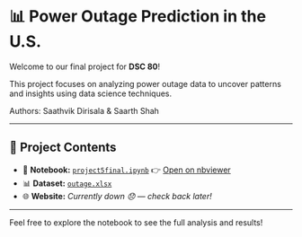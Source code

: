 # 📊 Power Outage Prediction in the U.S.

Welcome to our final project for **DSC 80**!

This project focuses on analyzing power outage data to uncover patterns and insights using data science techniques.

Authors: Saathvik Dirisala & Saarth Shah

---

## 📁 Project Contents

- 📓 **Notebook:** [`project5final.ipynb`](./project5final.ipynb) 👉 [Open on nbviewer](https://nbviewer.org/github/saathvikpd/PowerOutageCausePrediction/blob/main/project5final.ipynb)
- 📊 **Dataset:** [`outage.xlsx`](./outage.xlsx)  
- 🌐 **Website:** *Currently down 😞 — check back later!*

---

Feel free to explore the notebook to see the full analysis and results!
